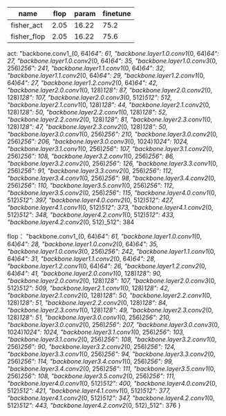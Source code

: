 | name        | flop | param | finetune |
| ----------- | ---- | ----- | -------- |
| fisher_act  | 2.05 | 16.22 | 75.2     |
| fisher_flop | 2.05 | 16.22 | 75.6     |

act:
"backbone.conv1\_(0, 64)_64": 61,
"backbone.layer1.0.conv1_(0, 64)_64": 27,
"backbone.layer1.0.conv2_(0, 64)_64": 35,
"backbone.layer1.0.conv3_(0, 256)_256": 241,
"backbone.layer1.1.conv1_(0, 64)_64": 32,
"backbone.layer1.1.conv2_(0, 64)_64": 29,
"backbone.layer1.2.conv1_(0, 64)_64": 27,
"backbone.layer1.2.conv2_(0, 64)_64": 42,
"backbone.layer2.0.conv1_(0, 128)_128": 87,
"backbone.layer2.0.conv2_(0, 128)_128": 107,
"backbone.layer2.0.conv3_(0, 512)_512": 512,
"backbone.layer2.1.conv1_(0, 128)_128": 44,
"backbone.layer2.1.conv2_(0, 128)_128": 50,
"backbone.layer2.2.conv1_(0, 128)_128": 52,
"backbone.layer2.2.conv2_(0, 128)_128": 81,
"backbone.layer2.3.conv1_(0, 128)_128": 47,
"backbone.layer2.3.conv2_(0, 128)_128": 50,
"backbone.layer3.0.conv1_(0, 256)_256": 210,
"backbone.layer3.0.conv2_(0, 256)_256": 206,
"backbone.layer3.0.conv3_(0, 1024)_1024": 1024,
"backbone.layer3.1.conv1_(0, 256)_256": 107,
"backbone.layer3.1.conv2_(0, 256)_256": 108,
"backbone.layer3.2.conv1_(0, 256)_256": 86,
"backbone.layer3.2.conv2_(0, 256)_256": 126,
"backbone.layer3.3.conv1_(0, 256)_256": 91,
"backbone.layer3.3.conv2_(0, 256)_256": 112,
"backbone.layer3.4.conv1_(0, 256)_256": 98,
"backbone.layer3.4.conv2_(0, 256)_256": 110,
"backbone.layer3.5.conv1_(0, 256)_256": 112,
"backbone.layer3.5.conv2_(0, 256)_256": 115,
"backbone.layer4.0.conv1_(0, 512)_512": 397,
"backbone.layer4.0.conv2_(0, 512)_512": 427,
"backbone.layer4.1.conv1_(0, 512)_512": 373,
"backbone.layer4.1.conv2_(0, 512)_512": 348,
"backbone.layer4.2.conv1_(0, 512)_512": 433,
"backbone.layer4.2.conv2_(0, 512)\_512": 384

flop：
"backbone.conv1\_(0, 64)_64": 61,
"backbone.layer1.0.conv1_(0, 64)_64": 28,
"backbone.layer1.0.conv2_(0, 64)_64": 35,
"backbone.layer1.0.conv3_(0, 256)_256": 242,
"backbone.layer1.1.conv1_(0, 64)_64": 31,
"backbone.layer1.1.conv2_(0, 64)_64": 28,
"backbone.layer1.2.conv1_(0, 64)_64": 26,
"backbone.layer1.2.conv2_(0, 64)_64": 41,
"backbone.layer2.0.conv1_(0, 128)_128": 90,
"backbone.layer2.0.conv2_(0, 128)_128": 107,
"backbone.layer2.0.conv3_(0, 512)_512": 509,
"backbone.layer2.1.conv1_(0, 128)_128": 42,
"backbone.layer2.1.conv2_(0, 128)_128": 50,
"backbone.layer2.2.conv1_(0, 128)_128": 51,
"backbone.layer2.2.conv2_(0, 128)_128": 84,
"backbone.layer2.3.conv1_(0, 128)_128": 49,
"backbone.layer2.3.conv2_(0, 128)_128": 51,
"backbone.layer3.0.conv1_(0, 256)_256": 210,
"backbone.layer3.0.conv2_(0, 256)_256": 207,
"backbone.layer3.0.conv3_(0, 1024)_1024": 1024,
"backbone.layer3.1.conv1_(0, 256)_256": 103,
"backbone.layer3.1.conv2_(0, 256)_256": 108,
"backbone.layer3.2.conv1_(0, 256)_256": 90,
"backbone.layer3.2.conv2_(0, 256)_256": 124,
"backbone.layer3.3.conv1_(0, 256)_256": 94,
"backbone.layer3.3.conv2_(0, 256)_256": 114,
"backbone.layer3.4.conv1_(0, 256)_256": 99,
"backbone.layer3.4.conv2_(0, 256)_256": 111,
"backbone.layer3.5.conv1_(0, 256)_256": 108,
"backbone.layer3.5.conv2_(0, 256)_256": 111,
"backbone.layer4.0.conv1_(0, 512)_512": 400,
"backbone.layer4.0.conv2_(0, 512)_512": 421,
"backbone.layer4.1.conv1_(0, 512)_512": 377,
"backbone.layer4.1.conv2_(0, 512)_512": 347,
"backbone.layer4.2.conv1_(0, 512)_512": 443,
"backbone.layer4.2.conv2_(0, 512)\_512": 376
}
